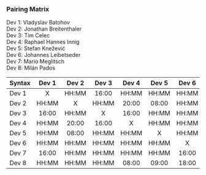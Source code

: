 ### Pairing Matrix
Dev 1: Vladyslav Batohov <br/>
Dev 2: Jonathan Breitenthaler<br/>
Dev 3: Tim Celec<br/>
Dev 4: Raphael Hannes Innig<br/>
Dev 5: Stefan Knežević<br/>
Dev 6: Johannes Leibetseder<br/>
Dev 7: Mario Meglitsch<br/>
Dev 8: Milán Pados<br/>

| Syntax      | Dev 1   	  | Dev 2   	  | Dev 3   	  | Dev 4   	  | Dev 5   	  | Dev 6   	  | Dev 7   	  | Dev 8   	  |
| :---        |    :----:   |    :----:   |    :----:   |    :----:   |    :----:   |    :----:   |    :----:   |    :----:   |
| Dev 1       | X           | HH:MM       | 16:00       | HH:MM       | HH:MM       | HH:MM       | 16:00       | HH:MM       |
| Dev 2       | HH:MM       | X           | HH:MM       | 20:00       | 08:00       | HH:MM       | HH:MM       | HH:MM       |
| Dev 3       | 16:00       | HH:MM       | X           | 16:00       | HH:MM       | HH:MM       | HH:MM       | HH:MM       |
| Dev 4       | HH:MM       | 20:00       | 16:00       | X           | HH:MM       | HH:MM       | HH:MM       | 08:00       |
| Dev 5       | HH:MM       | 08:00       | HH:MM       | HH:MM       | X           | HH:MM       | HH:MM       | 09:00       |
| Dev 6       | HH:MM       | HH:MM       | HH:MM       | HH:MM       | HH:MM       | X           | 16:00       | 18:00       |
| Dev 7       | 16:00       | HH:MM       | HH:MM       | HH:MM       | HH:MM       | 16:00       | X           | HH:MM       |
| Dev 8       | HH:MM       | HH:MM       | HH:MM       | 08:00       | 09:00       | 18:00       | HH:MM       | X           |
